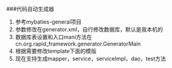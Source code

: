 ###代码自动生成器
1. 参考mybaties-general项目
2. 参数修改在generator.xml，自行修改数据库，默认是我本机的
3. 数据库表设置和入口mani方法在cn.org.rapid_framework.generator.GeneratorMain
4. 根据需要修改template下面的模版
5. 现在支持生成mapper，service，serviceImpl，dao，test方法